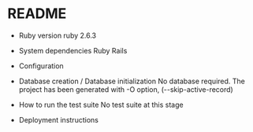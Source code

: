 # README

* Ruby version
ruby 2.6.3

* System dependencies
Ruby
Rails

* Configuration

* Database creation / Database initialization
No database required.
The project has been generated with -O option, (--skip-active-record)

* How to run the test suite
No test suite at this stage

* Deployment instructions
